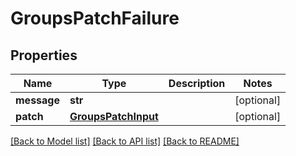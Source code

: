 # GroupsPatchFailure

## Properties

Name | Type | Description | Notes
------------ | ------------- | ------------- | -------------
**message** | **str** |  | [optional] 
**patch** | [**GroupsPatchInput**](GroupsPatchInput.md) |  | [optional] 

[[Back to Model list]](../README.md#documentation-for-models) [[Back to API list]](../README.md#documentation-for-api-endpoints) [[Back to README]](../README.md)


